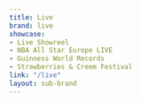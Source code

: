 ```yaml
---
title: Live
brand: live
showcase:
- Live Showreel
- NBA All Star Europe LIVE
- Guinness World Records
- Strawberries & Creem Festival
link: "/live"
layout: sub-brand
---
```


